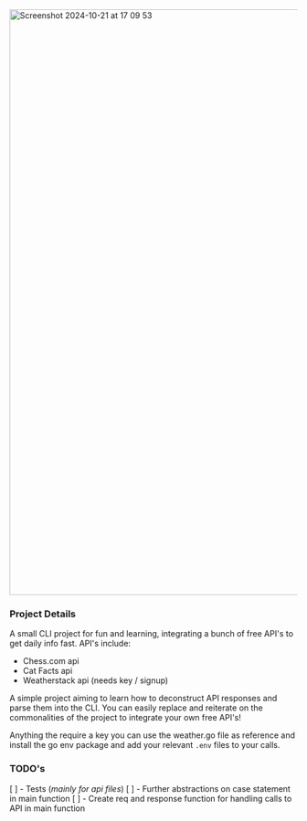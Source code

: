 <img width="1026" alt="Screenshot 2024-10-21 at 17 09 53" src="https://github.com/user-attachments/assets/da38961b-2936-42d3-86ae-b5241186753a">

### Project Details

A small CLI project for fun and learning, integrating a bunch of free API's to get daily info fast. 
API's include:
- Chess.com api
- Cat Facts api
- Weatherstack api (needs key / signup)

A simple project aiming to learn how to deconstruct API responses and parse them into the CLI. You can easily replace and reiterate on the commonalities of the project to integrate your own free API's!

Anything the require a key you can use the weather.go file as reference and install the go env package and add your relevant `.env` files to your calls.

### TODO's
[ ] - Tests (*mainly for api files*)
[ ] - Further abstractions on case statement in main function
[ ] - Create req and response function for handling calls to API in main function
